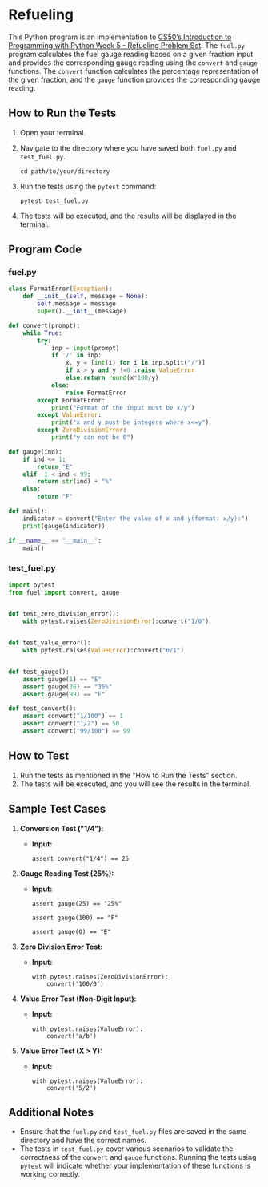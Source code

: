 # Refueling

This Python program is an implementation to [CS50’s Introduction to Programming with Python Week 5 - Refueling Problem Set](https://cs50.harvard.edu/python/2022/psets/5/test_fuel/). The `fuel.py` program calculates the fuel gauge reading based on a given fraction input and provides the corresponding gauge reading using the `convert` and `gauge` functions. The `convert` function calculates the percentage representation of the given fraction, and the `gauge` function provides the corresponding gauge reading.

## How to Run the Tests

1. Open your terminal.
2. Navigate to the directory where you have saved both `fuel.py` and `test_fuel.py`.

   ```
   cd path/to/your/directory
   ```

3. Run the tests using the `pytest` command:

   ```
   pytest test_fuel.py
   ```

4. The tests will be executed, and the results will be displayed in the terminal.

## Program Code

### fuel.py

```python
class FormatError(Exception):
    def __init__(self, message = None):
        self.message = message
        super().__init__(message)

def convert(prompt):
    while True:
        try:
            inp = input(prompt)
            if '/' in inp:
                x, y = [int(i) for i in inp.split("/")]
                if x > y and y !=0 :raise ValueError
                else:return round(x*100/y)
            else:
                raise FormatError
        except FormatError:
            print("Format of the input must be x/y")
        except ValueError:
            print("x and y must be integers where x<=y")
        except ZeroDivisionError:
            print("y can not be 0")

def gauge(ind):
    if ind <= 1:
        return "E"
    elif  1 < ind < 99:
        return str(ind) + "%"
    else:
        return "F"

def main():
    indicator = convert("Enter the value of x and y(format: x/y):")
    print(gauge(indicator))

if __name__ == "__main__":
    main()
```

### test_fuel.py

```python
import pytest
from fuel import convert, gauge


def test_zero_division_error():
    with pytest.raises(ZeroDivisionError):convert("1/0")


def test_value_error():
    with pytest.raises(ValueError):convert("6/1")


def test_gauge():
    assert gauge(1) == "E"
    assert gauge(36) == "36%"
    assert gauge(99) == "F"

def test_convert():
    assert convert("1/100") == 1
    assert convert("1/2") == 50
    assert convert("99/100") == 99
```

## How to Test

1. Run the tests as mentioned in the "How to Run the Tests" section.
2. The tests will be executed, and you will see the results in the terminal.

## Sample Test Cases

1. **Conversion Test ("1/4"):**
   - **Input:**
     ```
     assert convert("1/4") == 25
     ```

2. **Gauge Reading Test (25%):**
   - **Input:**
     ```
     assert gauge(25) == "25%"
     ```
     ```
     assert gauge(100) == "F"
     ```
     ```
     assert gauge(0) == "E"
     ```

3. **Zero Division Error Test:**
   - **Input:**
     ```
     with pytest.raises(ZeroDivisionError):
         convert('100/0')
     ```

4. **Value Error Test (Non-Digit Input):**
   - **Input:**
     ```
     with pytest.raises(ValueError):
         convert('a/b')
     ```

5. **Value Error Test (X > Y):**
   - **Input:**
     ```
     with pytest.raises(ValueError):
         convert('5/2')
     ```

## Additional Notes

- Ensure that the `fuel.py` and `test_fuel.py` files are saved in the same directory and have the correct names.
- The tests in `test_fuel.py` cover various scenarios to validate the correctness of the `convert` and `gauge` functions. Running the tests using `pytest` will indicate whether your implementation of these functions is working correctly.